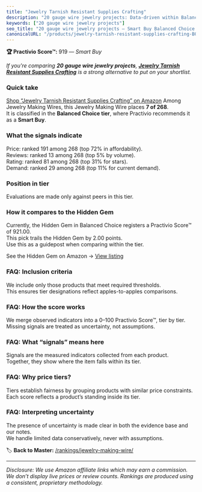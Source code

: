```yaml
---
title: "Jewelry Tarnish Resistant Supplies Crafting"
description: "20 gauge wire jewelry projects: Data-driven within Balanced Choice ranking using the Practivio Score™. Positioned by quality, value, demand, findability, momen…"
keywords: ["20 gauge wire jewelry projects"]
seo_title: "20 gauge wire jewelry projects — Smart Buy Balanced Choice (2025)"
canonicalURL: "/products/jewelry-tarnish-resistant-supplies-crafting-B086VGF2FK/"
---
```


**🏆 Practivio Score™:** 919 — _Smart Buy_


*If you're comparing **20 gauge wire jewelry projects**, **[Jewelry Tarnish Resistant Supplies Crafting](https://www.amazon.com/dp/B086VGF2FK?tag=practivio-20)** is a strong alternative to put on your shortlist.*
### Quick take
[Shop “Jewelry Tarnish Resistant Supplies Crafting” on Amazon](https://www.amazon.com/dp/B086VGF2FK?tag=practivio-20)
Among Jewelry Making Wires, this Jewelry Making Wire places **7 of 268**.  
It is classified in the **Balanced Choice tier**, where Practivio recommends it as a **Smart Buy**.

### What the signals indicate
Price: ranked 191 among 268 (top 72% in affordability).  
Reviews: ranked 13 among 268 (top 5% by volume).  
Rating: ranked 81 among 268 (top 31% for stars).  
Demand: ranked 29 among 268 (top 11% for current demand).

### Position in tier
Evaluations are made only against peers in this tier.

### How it compares to the Hidden Gem
Currently, the Hidden Gem in Balanced Choice registers a Practivio Score™ of 921.00.  
This pick trails the Hidden Gem by 2.00 points.  
Use this as a guidepost when comparing within the tier.  

See the Hidden Gem on Amazon → [View listing](https://www.amazon.com/dp/B000P42O3C?tag=practivio-20)

### FAQ: Inclusion criteria
We include only those products that meet required thresholds.  
This ensures tier designations reflect apples-to-apples comparisons.

### FAQ: How the score works
We merge observed indicators into a 0–100 Practivio Score™, tier by tier.  
Missing signals are treated as uncertainty, not assumptions.

### FAQ: What “signals” means here
Signals are the measured indicators collected from each product.  
Together, they show where the item falls within its tier.

### FAQ: Why price tiers?
Tiers establish fairness by grouping products with similar price constraints.  
Each score reflects a product’s standing inside its tier.

### FAQ: Interpreting uncertainty
The presence of uncertainty is made clear in both the evidence base and our notes.  
We handle limited data conservatively, never with assumptions.


🏷️ **Back to Master:** [/rankings/jewelry-making-wire/](/rankings/jewelry-making-wire/)

---
_Disclosure: We use Amazon affiliate links which may earn a commission. We don’t display live prices or review counts. Rankings are produced using a consistent, proprietary methodology._
